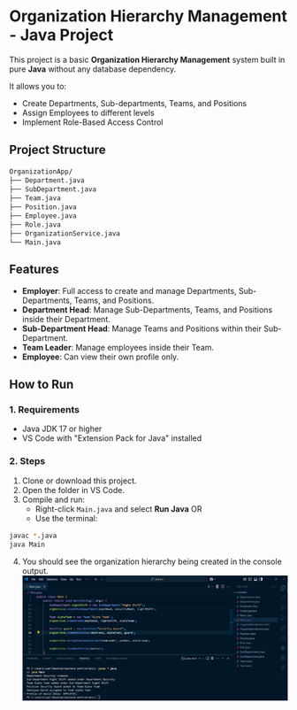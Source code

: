 # Organization Hierarchy Management - Java Project

This project is a basic **Organization Hierarchy Management** system built in pure **Java** without any database dependency.

It allows you to:
- Create Departments, Sub-departments, Teams, and Positions
- Assign Employees to different levels
- Implement Role-Based Access Control


## Project Structure

```
OrganizationApp/
├── Department.java
├── SubDepartment.java
├── Team.java
├── Position.java
├── Employee.java
├── Role.java
├── OrganizationService.java
└── Main.java
```


## Features

- **Employer**: Full access to create and manage Departments, Sub-Departments, Teams, and Positions.
- **Department Head**: Manage Sub-Departments, Teams, and Positions inside their Department.
- **Sub-Department Head**: Manage Teams and Positions within their Sub-Department.
- **Team Leader**: Manage employees inside their Team.
- **Employee**: Can view their own profile only.


## How to Run

### 1. Requirements
- Java JDK 17 or higher
- VS Code with "Extension Pack for Java" installed


### 2. Steps
1. Clone or download this project.
2. Open the folder in VS Code.
3. Compile and run:
   - Right-click `Main.java` and select **Run Java**
   OR
   - Use the terminal:

```bash
javac *.java
java Main
```

4. You should see the organization hierarchy being created in the console output.
![Enhanced Video](output.png)
